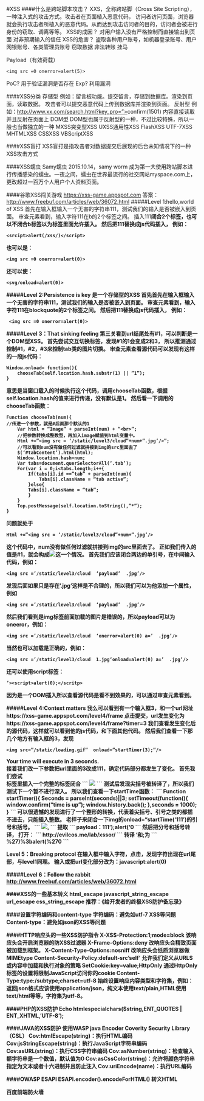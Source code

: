 #XSS
####什么是跨站脚本攻击？
XXS，全称跨站脚（Cross Site Scripting），一种注入式的攻击方式。攻击者在页面植入恶意代码， 访问者访问页面，浏览器就会执行攻击者所植入的恶意代码。从而达到攻击访问者的目的，访问者会被进行身份的窃取、调离等等。
XSS的成因？
对用户输入没有严格控制而直接输出到页面
对非预期输入的信任
XSS的危害？
盗取各种用户账号，如机器登录账号、用户网银账号、各类管理员账号
窃取数据
非法转账
挂马

Payload（有效荷载）
```
<img src =0 onerror=alert(5)>
```
PoC?
用于验证漏洞是否存在
Exp?
利用漏洞

####XSS分类
存储型
例如：留言板功能。提交留言，存储到数据库。渲染到页面，读取数据。
攻击者可以提交恶意代码上传到数据库并渲染到页面。
反射型
例如：http://www.xx.com/search.html?key_pro=”><scritp>confirm(1501)</script>
内容直接读取并且反射在页面上
DOM型
DOM型也属于反射型的一种，不过比较特殊，所以一般也当做独立的一种
MXSS突变型XSS
UXSS通用性XSS
FlashXSS
UTF-7XSS
MHTMLXSS
CSSXSS
VBScriptXSS

####XSS盲打
XSS盲打是指攻击者对数据提交后展现的后台未知情况下的一种XSS攻击方式

####XSS蠕虫
Samy蠕虫
2015.10.14，samy worm 成为第一大使用跨站脚本进行传播感染的蠕虫。一夜之间，蠕虫在世界最流行的社交网站myspace.com上，更改超过一百万个人用户个人资料页面。

####谷歌XSS闯关游戏
https://xss-game.appspot.com
答案：http://www.freebuf.com/articles/web/36072.html
#####Level 1:hello,world of XSS
首先在输入框输入一个无害的字符串111，测试我们的输入是否被嵌入到页面。
审查元素看到，输入字符111在b的2个标签之间。
插入</b>111<b>闭合2个标签，也可以不闭合b标签以为标签里面允许插入。
然后把111替换成js代码插入，
例如：
```
<srcipt>alert(/xss/)</script>
```
也可以是：
```
<img src =0 onerror=alert(0)>
```
还可以使：
```
<svg/onload=alert(0)>
```
#####Level 2:Persistence is key 是一个存储型的XSS
首先首先在输入框输入一个无害的字符串111，测试我们的输入是否被嵌入到页面。
审查元素看到，输入字符111在blockquote的2个标签之间。
然后把111替换成js代码插入，
例如：
```
 <img src =0 onerror=alert(0)>
```
#####Level 3：That sinking feeling
第三关看到url结尾处有#1，可以判断是一个DOM型XSS。
首先尝试交互切换标签，发现#1的1会变成2和3，
所以推测通过控制#1，#2，#3来控制tab类的图片切换。
审查元素查看源代码可以发现有这样的一段js代码：
```
Window.onload= function(){
    chooseTab(self.location.hash.substr(1) || ”1”);
}
```
意思是当窗口载入的时候执行这个代码，调用chooseTab函数，根据self.location.hash的值来进行传递，没有默认是1。
然后看一下调用的chooseTab函数：
```
Function chooseTab(num){
//传进一个参数，就是#后面那个默认的1
    Var html = “Image” + parseInt(num) + “<br>”;
    //把参数转换成整数型，再加入image赋值到html变量中。
    Html +=”<img src = ‘/static/level3/cloud”+num+”.jpg’/>”;
    //可以看到num没有做任何过滤就拼接到img的src里面去了
    $(‘#tabContent’).html(html);
    Window.location.hash=num;
    Var tabs=document.querSelectorAll(‘.tab’);
    For(var i = 0;i<tabs.length;i++{
        If(tabs[i].id ==”tab” + parseInt(num){
            Tabs[i].className = “tab active”;
        }else{
        Tabs[i].className = “tab”;
        }
    }
    Top.postMessage(self.location.toString(),”*”);
}
```
问题就处于
```
Html +=”<img src = ‘/static/level3/cloud”+num+”.jpg’/>
```
这个代码中，num没有做任何过滤就拼接到img的src里面去了。
正如我们传入的值是#1，就会构成<img src =’/static/level3/cloud1.jpg’/>这一个情况。
首先我们应该闭合两边的单引号，在中间输入代码，例如：
```
<img src =’/static/level3/cloud  ‘payload’  .jpg’/>
```
发现后面如果只是存在’.jpg’这样是不合理的，所以我们可以为他添加一个属性，例如
```
<img src =’/static/level3/cloud  ‘payload’  .jpg’/>
```
然后我们看到是img标签前面加载的图片是错误的，所以payload可以为oneeror，例如：
```
<img src =’/static/level3/cloud  ‘onerror=alert(0) a=’  .jpg’/>
```
当然也可以加载是正确的，例如：
```
<img src =’/static/level3/cloud  1.jpg‘onload=alert(0) a=’  .jpg’/>
```
还可以使用script标签：
```
’><script>alert(0);</scritp>
```
因为是一个DOM插入所以查看源代码是看不到效果的，可以通过审查元素看到。

#####Level 4:Context matters
我么可以看到有一个输入框3，和一个url网址https://xss-game.appspot.com/level4/frame
点击提交，url发生变化为https://xss-game.appspot.com/level4/frame?timer=3
我们查看发生变化后的源代码，这样就可以看到他的js代码，和下面其他代码。
然后我们查看一下那几个地方有输入框的3，发现
```
<img src=”/static/loading.gif”  onload=”startTimer(3);”/>
```
<div id=”message”>Your time will execute in 3 seconds.</div>
接着我们改一下参数把url里面的3改成111，确定代码部分都发生了变化。
首先我们尝试<div>标签里插入一个完整的标签闭合
```
<img src=0 onerror=alert(0)>
```
测试后发现尖括号被转译了，所以我们测试下一个暂不进行深入。
所以我们查看一下startTime函数：
```
Function startTimer(){
    Seconds = parseInt(seconds)||3;
    setTimeout(function(){
        window.confirm(“time is up”);
        window.history.back();
    },seconds = 1000);
}
```
可以很遗憾的发现进行了一个整形的转换，代表着尖括号、引号之类的都插不进去，只能插入整数。
老样子来闭合一下img的onload=“startTime(‘111’)的引号和括号。
```
<img src=”/static/loading.gif”  onload=”startTimer(‘  111’);alert(‘0  ’);”/>,
```
提取
```
payload：111’);alert(‘0 
```
然后把分号和括号转译，
打开：
```
http://evilcos.me/lab/xssor/
```
转译 ‘和;为
```
%27)%3balert(%270
```

Level 5：Breaking protocol
在输入框中输入字符，点击，发现字符出现在url尾部，与level1同理。
输入或把url变化部分改为：javascript:alert(0)

#####Level 6：Follow the rabbit
http://www.freebuf.com/articles/web/36072.html

####XSS的一些基本转义
html_escape
javascript_string_escape
url_escape
css_string_escape
推荐：《给开发者的终极XSS防护备忘录》

####设置字符编码和content-type
字符编码：避免如utf-7 XSS等问题
Content-type：避免如json的XSS等问题

####HTTP响应头的一些XSS防护指令
X-XSS-Protection:1;mode=block  该响应头会开启浏览器的防XSS过滤器
X-Frame-Options:deny    改响应头会精致页面被加载到框架。
X-Content-Type-Options:nosniff    改响应头会纸质浏览器做MIMEtype
Content-Security-Policy:default-src’self’    允许我们定义从URLS或内容中加载和执行对象的策略
SetCookie:key=value;HttpOnly    通过HttpOnly标签的设置将限制JavaScript访问你的cookie
Content-Type:type:/subtype;charset=utf-8    始终设置响应内容类型和字符集，例如：返回json格式应该使用application/json，纯文本使用text/plain,HTML使用text/html等等，字符集为utf-8。

####PHP的XSS防护
Echo htmlespecialchars($string,ENT_QUOTES | ENT_XHTML,’UTF-8’);

####JAVA的XSS防护
使用WASP java Encoder
Coverity Security Library（CSL）
Cov:htmlEscape(string)：执行HTML编码
Cov:jsStringEscape(string)：执行JavaScript字符串编码
Cov:asURL(string)：执行CSS字符串编码
Cov:asNumber(string)：检查输入额字符串是一个数值，默认值为0
Cov:asCssColor(string)：允许将颜色字符串指定为文本或者十六进制并且防止注入
Cov:uriEncode(name)：执行URL编码

####OWASP ESAPI
ESAPI.encoder().encodeForHTML()  转义HTML

百度前端防火墙
